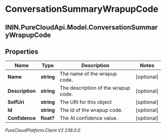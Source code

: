 # ConversationSummaryWrapupCode

## ININ.PureCloudApi.Model.ConversationSummaryWrapupCode

## Properties

|Name | Type | Description | Notes|
|------------ | ------------- | ------------- | -------------|
| **Name** | **string** | The name of the wrapup code. | [optional] |
| **Description** | **string** | The description of the wrapup code. | [optional] |
| **SelfUri** | **string** | The URI for this object | [optional] |
| **Id** | **string** | The id of the wrapup code. | [optional] |
| **Confidence** | **float?** | The AI confidence value. | [optional] |



_PureCloudPlatform.Client.V2 238.0.0_
